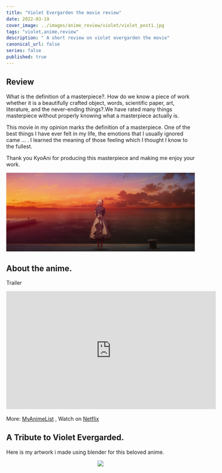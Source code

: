 ```yaml
---
title: "Violet Evergarden the movie review"
date: 2022-03-19
cover_image: ../images/anime_review/violet/violet_post1.jpg
tags: "violet,anime,review"
description: " A short review on violet evergarden the movie"
canonical_url: false
series: false
published: true
---
```

## Review

What is the definition of a masterpiece?. How do we know a piece of work whether it is a beautifully crafted object, words, scientific paper, art, literature, and the never-ending things?.We have rated many things masterpiece without properly knowing what a masterpiece actually is.

This movie in my opinion marks the definition of a masterpiece. One of the best things I have ever felt in my life, the emotions that I usually ignored came ... . I learned the meaning of those feeling which I thought I know to the fullest.

Thank you KyoAni for producing this masterpiece and making me enjoy your work.

![violet](../images/anime_review/violet/violet_2.png)

## About the anime.
Trailer

<p align="center">
<iframe width="560" height="315" src="https://www.youtube.com/embed/NSIzsFOfd8M" title="YouTube video player" frameborder="0" allow="accelerometer; autoplay; clipboard-write; encrypted-media; gyroscope; picture-in-picture" allowfullscreen></iframe>
</p>

More: [MyAnimeList](https://myanimelist.net/anime/33352/Violet_Evergarden) , Watch on [Netflix](https://www.netflix.com/title/81193214)  

## A Tribute to Violet Evergarded.
Here is my artwork i made using blender for this beloved anime.
<p align="center">
<img src="https://i.imgur.com/8VMtwWE.jpg" />
</p>